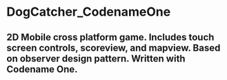 # DogCatcher_CodenameOne
## 2D Mobile cross platform game. Includes touch screen controls, scoreview, and mapview. Based on observer design pattern. Written with Codename One.
